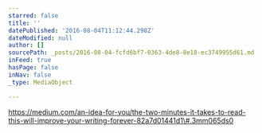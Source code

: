 ```yaml
---
starred: false
title: ''
datePublished: '2016-08-04T11:12:44.298Z'
dateModified: null
author: []
sourcePath: _posts/2016-08-04-fcfd6bf7-0363-4de8-8e18-ec3749955d61.md
inFeed: true
hasPage: false
inNav: false
_type: MediaObject

---
```

https://medium.com/an-idea-for-you/the-two-minutes-it-takes-to-read-this-will-improve-your-writing-forever-82a7d01441d1\#.3mm065ds0